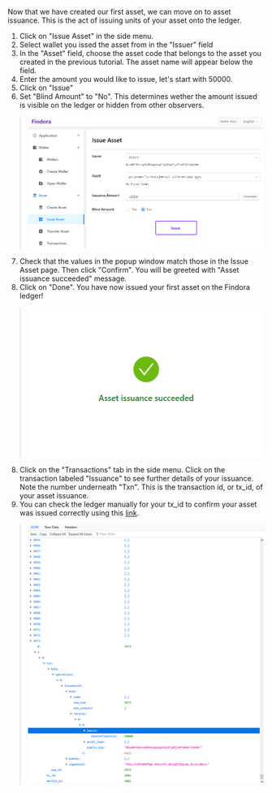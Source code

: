 Now that we have created our first asset, we can move on to asset issuance. This is the act of issuing units of your asset onto the ledger.

1. Click on "Issue Asset" in the side menu.
2. Select wallet you issed the asset from in the "Issuer" field
3. In the "Asset" field, choose the asset code that belongs to the asset you created in the previous tutorial. The asset name will appear below the field.
4. Enter the amount you would like to issue, let's start with 50000. 
5. Click on "Issue"
6. Set "Blind Amount" to "No". This determines wether the amount issued is visible on the ledger or hidden from other observers.
> ![Issue Asset](./docs-src/images/issue-asset.png)
7. Check that the values in the popup window match those in the Issue Asset page. Then click "Confirm". You will be greeted with "Asset issuance succeeded" message.
8. Click on "Done". You have now issued your first asset on the Findora ledger!
> ![Issue Success](./docs-src/images/issuance-success.png)
8. Click on the "Transactions" tab in the side menu. Click on the transaction labeled "Issuance" to see further details of your issuance. Note the number underneath "Txn". This is the transaction id, or tx_id, of your asset issuance. 
9. You can check the ledger manually for your tx_id to confirm your asset was issued correctly using this [link](https://testnet.findora.org:8668/blocks_since/0).
> ![check issuance](./docs-src/images/check-issuance.png)
